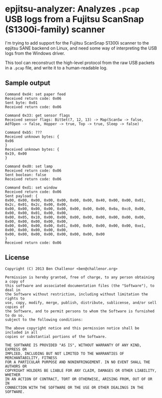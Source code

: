 epjitsu-analyzer: Analyzes `.pcap` USB logs from a Fujitsu ScanSnap (S1300i-family) scanner
===========================================================================================

I'm trying to add support for the Fujitsu ScanSnap S1300i scanner to the epjitsu SANE backend on Linux, and need some way of interpreting the USB logs from the Windows driver.

This tool can reconstruct the high-level protocol from the raw USB packets in a `.pcap` file, and write it to a human-readable log.


Sample output
-------------

    Command 0xd4: set paper feed
    Received return code: 0x06
    Sent byte: 0x01
    Received return code: 0x06

    Command 0x33: get sensor flags
    Received sensor flags: BitSet(7, 12, 13) -> Map(ScanSw -> false, AdfOpen -> false, Hopper -> true, Top -> true, Sleep -> false)

    Command 0xb5: ???
    Received unknown bytes: {
    0x06
    }
    Received unknown bytes: {
    0x19, 0x00
    }

    Command 0xd0: set lamp
    Received return code: 0x06
    Sent boolean: false
    Received return code: 0x06

    Command 0xd1: set window
    Received return code: 0x06
    Sent payload: {
    0x00, 0x00, 0x00, 0x00, 0x00, 0x00, 0x00, 0x40, 0x00, 0x00, 0x01, 0x2c, 0x01, 0x2c, 0x00, 0x00,
    0x00, 0x00, 0x00, 0x00, 0x00, 0x00, 0x00, 0x00, 0x0a, 0xc0, 0x00, 0x00, 0x00, 0x01, 0x00, 0x00,
    0x00, 0x05, 0x10, 0x00, 0x00, 0x00, 0x00, 0x00, 0x00, 0x00, 0x00, 0x00, 0x00, 0x00, 0x00, 0x00,
    0x00, 0x00, 0x00, 0x00, 0x01, 0x00, 0x00, 0x00, 0x00, 0x00, 0xe1, 0x00, 0x00, 0x00, 0x00, 0x00,
    0x00, 0x00, 0x00, 0x00, 0x00, 0x00, 0x00, 0x00
    }
    Received return code: 0x06


License
-------

    Copyright (C) 2013 Ben Challenor <ben@challenor.org>

    Permission is hereby granted, free of charge, to any person obtaining a copy of
    this software and associated documentation files (the "Software"), to deal in
    the Software without restriction, including without limitation the rights to
    use, copy, modify, merge, publish, distribute, sublicense, and/or sell copies of
    the Software, and to permit persons to whom the Software is furnished to do so,
    subject to the following conditions:

    The above copyright notice and this permission notice shall be included in all
    copies or substantial portions of the Software.

    THE SOFTWARE IS PROVIDED "AS IS", WITHOUT WARRANTY OF ANY KIND, EXPRESS OR
    IMPLIED, INCLUDING BUT NOT LIMITED TO THE WARRANTIES OF MERCHANTABILITY, FITNESS
    FOR A PARTICULAR PURPOSE AND NONINFRINGEMENT. IN NO EVENT SHALL THE AUTHORS OR
    COPYRIGHT HOLDERS BE LIABLE FOR ANY CLAIM, DAMAGES OR OTHER LIABILITY, WHETHER
    IN AN ACTION OF CONTRACT, TORT OR OTHERWISE, ARISING FROM, OUT OF OR IN
    CONNECTION WITH THE SOFTWARE OR THE USE OR OTHER DEALINGS IN THE SOFTWARE.

